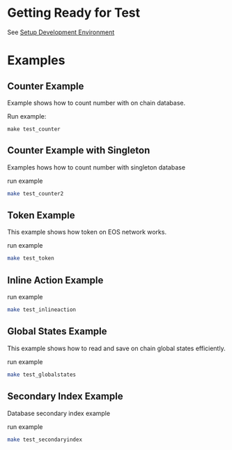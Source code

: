 
# Getting Ready for Test

See [Setup Development Environment](https://uuosio.github.io/rscdk-book/env.html)

# Examples

## Counter Example

Example shows how to count number with on chain database.

Run example:

```
make test_counter
```

## Counter Example with Singleton

Examples hows how to count number with singleton database

run example

```bash
make test_counter2
```

## Token Example

This example shows how token on EOS network works.

run example

```bash
make test_token
```

## Inline Action Example

run example

```bash
make test_inlineaction
```

## Global States Example

This example shows how to read and save on chain global states efficiently.

run example

```bash
make test_globalstates
```

## Secondary Index Example

Database secondary index example

run example

```bash
make test_secondaryindex
```
